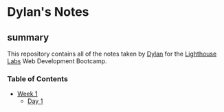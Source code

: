 # Dylan's Notes
## summary
This repository contains all of the notes taken by [Dylan](https://github.com/DylanMcGrann-dev) for the [Lighthouse Labs](https://www.lighthouselabs.ca/) Web Development Bootcamp.
### Table of Contents
* [Week 1](/Week_1)
  * [Day 1](Day_1)